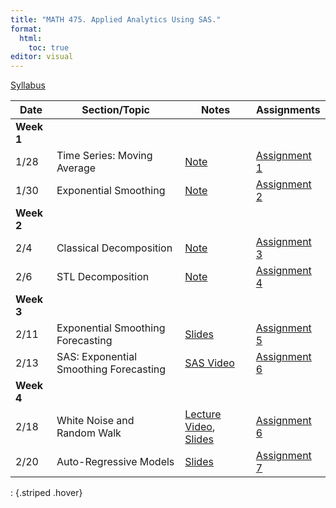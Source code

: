 ```yaml
---
title: "MATH 475. Applied Analytics Using SAS."
format: 
  html:
    toc: true
editor: visual
---
```






[Syllabus](syllabus.html)

| Date | Section/Topic | Notes | Assignments |
|----------------|----------------|--------------------------|----------------|
| **Week 1** |  |  |  |
| 1/28 | Time Series: Moving Average       | [Note](slides/1_time_series_smoothing_ma.pdf)   | [Assignment 1](assignments/assignment1.html) |
| 1/30 | Exponential Smoothing |[Note](slides/2_time_series_smoothing_exponential.pdf)  | [Assignment 2](assignments/assignment2.html) |
| **Week 2** |  |  |  |
| 2/4        |  Classical Decomposition                                 | [Note](slides/4_decomposition_stl_2025.pdf)                                               | [Assignment 3](assignments/assignment3.html)  |
| 2/6        |  STL Decomposition                                 | [Note](slides/4_decomposition_stl_2025.pdf)                                               | [Assignment 4](assignments/assignment4.html)  |
| **Week 3** |                                   |                                                                                  |                                              |
| 2/11       | Exponential Smoothing Forecasting | [Slides](slides/5.html)                                                          | [Assignment 5](assignments/assignment5.html) |
| 2/13       | SAS: Exponential Smoothing Forecasting | [SAS Video](https://bryant.hosted.panopto.com/Panopto/Pages/Viewer.aspx?id=d2ab7f3b-1a90-484f-8261-b283012f335c)                                                          | [Assignment 6](assignments/assignment6_2025.html) |
| **Week 4** |                                   |                                                                                  |                                              |
| 2/18       | White Noise and Random Walk |[Lecture Video](https://bryant.hosted.panopto.com/Panopto/Pages/Viewer.aspx?id=11fe3501-60f8-42ac-bd97-b288008cb96a), [Slides](slides/6_wn_rw2.html)                                                          | [Assignment 6](assignments/assignment6.html) |
| 2/20       | Auto-Regressive Models | [Slides](slides/7.html)                                                          | [Assignment 7](assignments/assignment7.html) |

: {.striped .hover}



